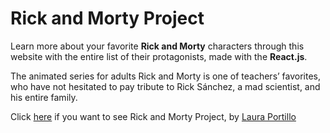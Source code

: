# Rick and Morty Project

Learn more about your favorite **Rick and Morty** characters through this website with the entire list of their protagonists, made with the **React.js**.

The animated series for adults Rick and Morty is one of teachers’ favorites, who have not hesitated to pay tribute to Rick Sánchez, a mad scientist, and his entire family.

Click [here](https://lauraportillo.github.io/rick-and-morty/#/) if you want to see Rick and Morty Project, by [Laura Portillo](https://www.linkedin.com/in/laura-portillo-rodr%C3%ADguez/)
